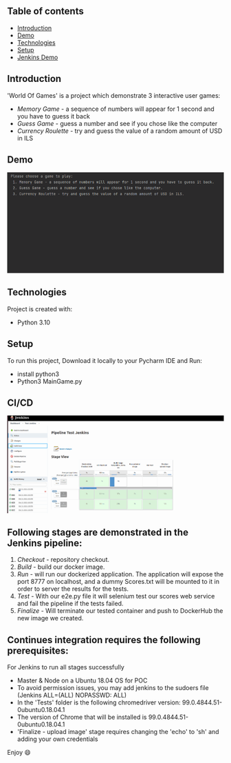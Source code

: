 ## Table of contents
* [Introduction](#Introduction)
* [Demo](#Demo)
* [Technologies](#technologies)
* [Setup](#setup)
* [Jenkins Demo](#CI/CD)


## Introduction 
'World Of Games' is a project which demonstrate 3 interactive user games:
* *Memory Game* - a sequence of numbers will appear for 1 second and you have to
guess it back
* *Guess Game* - guess a number and see if you chose like the computer
* *Currency Roulette* - try and guess the value of a random amount of USD in ILS

## Demo
![Alt text](Demo.gif)
	
## Technologies
Project is created with:
* Python 3.10
	
## Setup
To run this project, Download it locally to your Pycharm IDE and Run:
* install python3
* Python3 MainGame.py

## CI/CD
![Alt text](CI_CD.gif)

## Following stages are demonstrated in the Jenkins pipeline:
1. *Checkout* - repository checkout.
2. *Build* - build our docker image.
3. *Run* - will run our dockerized application. The application will expose the port 8777 on
localhost, and a dummy Scores.txt will be mounted to it in order to server the results for
the tests.
4. *Test* - With our e2e.py file it will selenium test our scores web service and fail the
pipeline if the tests failed.
5. *Finalize* - Will terminate our tested container and push to DockerHub the new image we created.

## Continues integration requires the following prerequisites:
For Jenkins to run all stages successfully
* Master & Node on a Ubuntu 18.04 OS for POC
* To avoid permission issues, you may add jenkins to the sudoers file (Jenkins ALL=(ALL) NOPASSWD: ALL)
* In the 'Tests' folder is the following chromedriver version: 99.0.4844.51-0ubuntu0.18.04.1
* The version of Chrome that will be installed is 99.0.4844.51-0ubuntu0.18.04.1
* 'Finalize - upload image' stage requires changing the 'echo' to 'sh' and adding your own credentials         


Enjoy :smile: 
